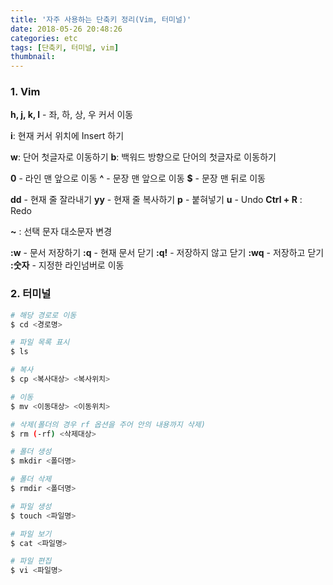```yaml
---
title: '자주 사용하는 단축키 정리(Vim, 터미널)'
date: 2018-05-26 20:48:26
categories: etc
tags: [단축키, 터미널, vim]
thumbnail:
---
```



### 1. Vim
**h, j, k, l** - 좌, 하, 상, 우 커서 이동

**i**: 현재 커서 위치에 Insert 하기

**w**: 단어 첫글자로 이동하기
**b**: 백워드 방향으로 단어의 첫글자로 이동하기

**0** - 라인 맨 앞으로 이동
**^** - 문장 맨 앞으로 이동
**$** - 문장 맨 뒤로 이동

**dd** - 현재 줄 잘라내기
**yy** - 현재 줄 복사하기
**p** - 붙혀넣기
**u** - Undo
**Ctrl + R** : Redo

**~** : 선택 문자 대소문자 변경

**:w** - 문서 저장하기
**:q** - 현재 문서 닫기
**:q!** - 저장하지 않고 닫기
**:wq** - 저장하고 닫기
**:숫자** - 지정한 라인넘버로 이동

### 2. 터미널
```bash
# 해당 경로로 이동
$ cd <경로명>

# 파일 목록 표시
$ ls

# 복사
$ cp <복사대상> <복사위치>

# 이동
$ mv <이동대상> <이동위치>

# 삭제(폴더의 경우 rf 옵션을 주어 안의 내용까지 삭제)
$ rm (-rf) <삭제대상>

# 폴더 생성
$ mkdir <폴더명>

# 폴더 삭제
$ rmdir <폴더명>

# 파일 생성
$ touch <파일명>

# 파일 보기
$ cat <파일명>

# 파일 편집
$ vi <파일명>
```
